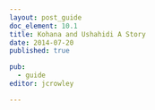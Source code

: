 ```yaml
---
layout: post_guide
doc_element: 10.1
title: Kohana and Ushahidi A Story
date: 2014-07-20
published: true

pub: 
  - guide
editor: jcrowley

---
```





